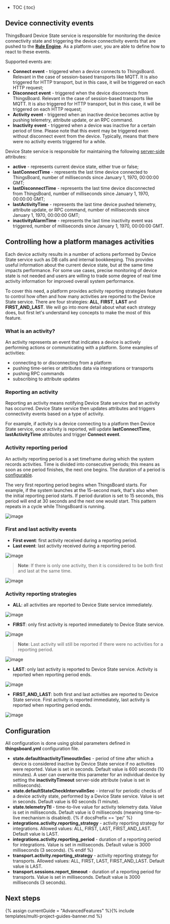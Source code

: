 * TOC
{:toc}

## Device connectivity events

ThingsBoard Device State service is responsible for monitoring the device connectivity state and triggering the device connectivity events 
that are pushed to the [**Rule Engine**](/docs/{{docsPrefix}}user-guide/rule-engine-2-0/re-getting-started/). As a platform user, you are able to define how to react to these events. 

Supported events are:

 - **Connect event** - triggered when a device connects to ThingsBoard. Relevant in the case of session-based transports like MQTT.
 It is also triggered for HTTP transport, but in this case, it will be triggered on each HTTP request;
 - **Disconnect event** - triggered when the device disconnects from ThingsBoard. Relevant in the case of session-based transports like MQTT. 
 It is also triggered for HTTP transport, but in this case, it will be triggered on each HTTP request;
 - **Activity event** - triggered when an inactive device becomes active by pushing telemetry, attribute update, or an RPC command.
 - **Inactivity event** - triggered when a device was inactive for a certain period of time. 
 Please note that this event may be triggered even without disconnect event from the device. Typically, means that there were no activity events triggered for a while.

Device State service is responsible for maintaining the following [server-side](/docs/{{docsPrefix}}user-guide/attributes/#attribute-types) attributes:

 - **active** - represents current device state, either true or false;
 - **lastConnectTime** - represents the last time device connected to ThingsBoard, number of milliseconds since January 1, 1970, 00:00:00 GMT;
 - **lastDisconnectTime** - represents the last time device disconnected from ThingsBoard, number of milliseconds since January 1, 1970, 00:00:00 GMT;
 - **lastActivityTime** - represents the last time device pushed telemetry, attribute update, or RPC command, number of milliseconds since January 1, 1970, 00:00:00 GMT;
 - **inactivityAlarmTime** - represents the last time inactivity event was triggered, number of milliseconds since January 1, 1970, 00:00:00 GMT.

## Controlling how a platform manages activities

Each device activity results in a number of actions performed by Device State service such as DB calls and internal bookkeeping.
This provides useful information about the current device state, but at the same time impacts performance.
For some use cases, precise monitoring of device state is not needed and users are willing to trade some degree of real time activity information for improved overall system performance.

To cover this need, a platform provides activity reporting strategies feature to control how often and how many activities are reported to the Device State service.
There are four strategies: **ALL**, **FIRST**, **LAST** and **FIRST_AND_LAST**. 
We will go into more detail about what each strategy does, but first let's understand key concepts to make the most of this feature.

### What is an activity?

An activity represents an event that indicates a device is actively performing actions or communicating with a platform.
Some examples of activities: 
- connecting to or disconnecting from a platform
- pushing time-series or attributes data via integrations or transports
- pushing RPC commands
- subscribing to attribute updates

### Reporting an activity

Reporting an activity means notifying Device State service that an activity has occurred. 
Device State service then updates attributes and triggers connectivity events based on a type of activity.

For example, if activity is a device connecting to a platform then Device State service, once activity is reported, 
will update **lastConnectTime**, **lastActivityTime** attributes and trigger **Connect event**.

### Activity reporting period

An activity reporting period is a set timeframe during which the system records activities.
Time is divided into consecutive periods; this means as soon as one period finishes, the next one begins.
The duration of a period is [configurable](#configuration).

The very first reporting period begins when ThingsBoard starts.
For example, if the system launches at the 15-second mark, that's also when the initial reporting period starts.
If period duration is set to 15 seconds, this period will end at 30 seconds and the next one would start.
This pattern repeats in a cycle while ThingsBoard is running.

![image](/images/user-guide/activity-reporting-periods.png)

### First and last activity events

- **First event**: first activity received during a reporting period.
- **Last event**: last activity received during a reporting period.

![image](/images/user-guide/first-and-last-activity-events.png)

> **Note**: If there is only one activity, then it is considered to be both first and last at the same time.

![image](/images/user-guide/one-event-both-first-and-last.png)

### Activity reporting strategies

- **ALL**: all activities are reported to Device State service immediately.

![image](/images/user-guide/activity-strategy-all.png)

- **FIRST**: only first activity is reported immediately to Device State service.

![image](/images/user-guide/activity-strategy-first.png)

> **Note**: Last activity will still be reported if there were no activities for a reporting period.

![image](/images/user-guide/first-strategy-reporting-last-event.png)

- **LAST**: only last activity is reported to Device State service. Activity is reported when reporting period ends.

![image](/images/user-guide/activity-strategy-last.png)

- **FIRST_AND_LAST**: both first and last activities are reported to Device State service.
  First activity is reported immediately, last activity is reported when reporting period ends.

![image](/images/user-guide/activity-strategy-first-and-last.png)

## Configuration

All configuration is done using global parameters defined in **thingsboard.yml** configuration file.

- **state.defaultInactivityTimeoutInSec** - period of time after which a device is considered inactive by Device State service if no activities were reported. Value is set in seconds.
Default value is 600 seconds (10 minutes). A user can overwrite this parameter for an individual device by setting the **inactivityTimeout** server-side attribute (value is set in milliseconds).
- **state.defaultStateCheckIntervalInSec** - interval for periodic checks of a device activity state, performed by a Device State service. Value is set in seconds. Default value is 60 seconds (1 minute).
- **state.telemetryTtl** - time-to-live value for activity telemetry data. Value is set in milliseconds. Default value is 0 milliseconds (meaning time-to-live mechanism is disabled).
{% if docsPrefix == 'pe/' %}
- **integrations.activity.reporting_strategy** - activity reporting strategy for integrations. Allowed values: ALL, FIRST, LAST, FIRST_AND_LAST. Default value is LAST.
- **integrations.activity.reporting_period** - duration of a reporting period for integrations. Value is set in milliseconds. Default value is 3000 milliseconds (3 seconds).
{% endif %}
- **transport.activity.reporting_strategy** - activity reporting strategy for transports. Allowed values: ALL, FIRST, LAST, FIRST_AND_LAST. Default value is LAST.
- **transport.sessions.report_timeout** - duration of a reporting period for transports. Value is set in milliseconds. Default value is 3000 milliseconds (3 seconds).

## Next steps

{% assign currentGuide = "AdvancedFeatures" %}{% include templates/multi-project-guides-banner.md %}

